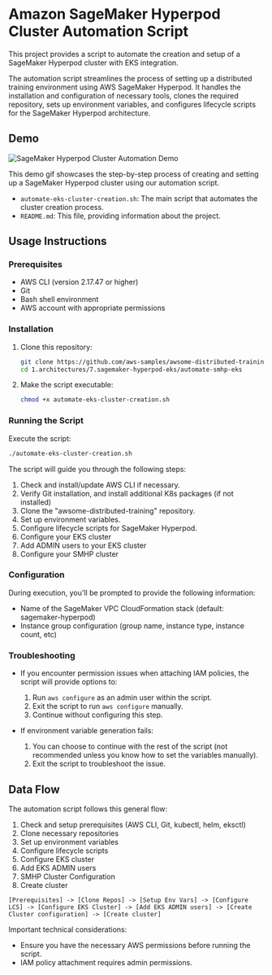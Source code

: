 # Amazon SageMaker Hyperpod Cluster Automation Script

This project provides a script to automate the creation and setup of a SageMaker Hyperpod cluster with EKS integration.

The automation script streamlines the process of setting up a distributed training environment using AWS SageMaker Hyperpod.
It handles the installation and configuration of necessary tools, clones the required repository, sets up environment variables, and configures lifecycle scripts for the SageMaker Hyperpod architecture.

## Demo

![SageMaker Hyperpod Cluster Automation Demo](/1.architectures/7.sagemaker-hyperpod-eks/automate-smhp-eks/media/automate-smhp-eks-demo.gif)

This demo gif showcases the step-by-step process of creating and setting up a SageMaker Hyperpod cluster using our automation script.

- `automate-eks-cluster-creation.sh`: The main script that automates the cluster creation process.
- `README.md`: This file, providing information about the project.

## Usage Instructions

### Prerequisites

- AWS CLI (version 2.17.47 or higher)
- Git
- Bash shell environment
- AWS account with appropriate permissions

### Installation

1. Clone this repository:
   ```bash
   git clone https://github.com/aws-samples/awsome-distributed-training.git
   cd 1.architectures/7.sagemaker-hyperpod-eks/automate-smhp-eks
   ```

2. Make the script executable:
   ```bash
   chmod +x automate-eks-cluster-creation.sh
   ```

### Running the Script

Execute the script:

```bash
./automate-eks-cluster-creation.sh
```

The script will guide you through the following steps:

1. Check and install/update AWS CLI if necessary.
2. Verify Git installation, and install additional K8s packages (if not installed)
3. Clone the "awsome-distributed-training" repository.
4. Set up environment variables.
5. Configure lifecycle scripts for SageMaker Hyperpod.
6. Configure your EKS cluster
7. Add ADMIN users to your EKS cluster
8. Configure your SMHP cluster

### Configuration

During execution, you'll be prompted to provide the following information:

- Name of the SageMaker VPC CloudFormation stack (default: sagemaker-hyperpod)
- Instance group configuration (group name, instance type, instance count, etc)

### Troubleshooting

- If you encounter permission issues when attaching IAM policies, the script will provide options to:
  1. Run `aws configure` as an admin user within the script.
  2. Exit the script to run `aws configure` manually.
  3. Continue without configuring this step.

- If environment variable generation fails:
  1. You can choose to continue with the rest of the script (not recommended unless you know how to set the variables manually).
  2. Exit the script to troubleshoot the issue.

## Data Flow

The automation script follows this general flow:

1. Check and setup prerequisites (AWS CLI, Git, kubectl, helm, eksctl)
2. Clone necessary repositories 
3. Set up environment variables
4. Configure lifecycle scripts
5. Configure EKS cluster
6. Add EKS ADMIN users
7. SMHP Cluster Configuration
8. Create cluster

```
[Prerequisites] -> [Clone Repos] -> [Setup Env Vars] -> [Configure LCS] -> [Configure EKS Cluster] -> [Add EKS ADMIN users] -> [Create Cluster configuration] -> [Create cluster]
```

Important technical considerations:
- Ensure you have the necessary AWS permissions before running the script.
- IAM policy attachment requires admin permissions.
